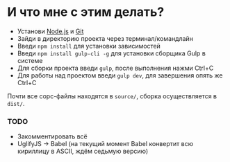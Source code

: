 # И что мне с этим делать?

* Установи [Node.js](https://nodejs.org/en/download/) и [Git](https://git-scm.com/downloads)
* Зайди в директорию проекта через терминал/командлайн
* Введи `npm install` для установки зависимостей
* Введи `npm install gulp-cli -g` для установки сборщика Gulp в системе
* Для сборки проекта введи `gulp`, после выполнения нажми Ctrl+C
* Для работы над проектом введи `gulp dev`, для завершения опять же Ctrl+C

Почти все сорс-файлы находятся в `source/`, сборка осуществляется в  `dist/`.  

### TODO

* Закомментировать всё
* UglifyJS -> Babel (на текущий момент Babel конвертит всю кириллицу в ASCII, ждём седьмую версию)
